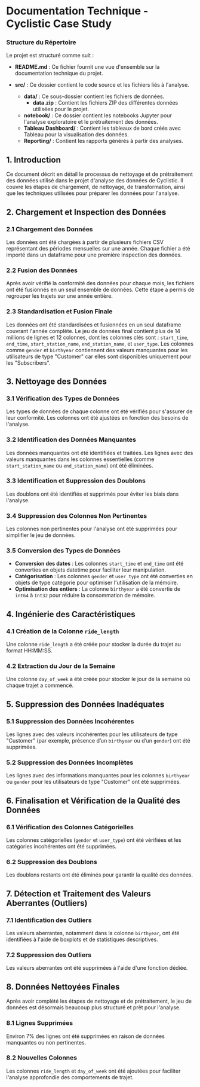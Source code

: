 # Documentation Technique - Cyclistic Case Study

### Structure du Répertoire
Le projet est structuré comme suit :

- **README.md** : Ce fichier fournit une vue d'ensemble sur la documentation technique du projet.

- **src/** : Ce dossier contient le code source et les fichiers liés à l'analyse.
  - **data/** : Ce sous-dossier contient les fichiers de données.
    - **data.zip** : Contient les fichiers ZIP des différentes données utilisées pour le projet.
  - **notebook/** : Ce dossier contient les notebooks Jupyter pour l'analyse exploratoire et le prétraitement des données.
  - **Tableau Dashboard/** : Contient les tableaux de bord créés avec Tableau pour la visualisation des données.
  - **Reporting/** : Contient les rapports générés à partir des analyses.

## 1. Introduction
Ce document décrit en détail le processus de nettoyage et de prétraitement des données utilisé dans le projet d'analyse des données de Cyclistic. Il couvre les étapes de chargement, de nettoyage, de transformation, ainsi que les techniques utilisées pour préparer les données pour l'analyse.

## 2. Chargement et Inspection des Données
### 2.1 Chargement des Données
Les données ont été chargées à partir de plusieurs fichiers CSV représentant des périodes mensuelles sur une année. Chaque fichier a été importé dans un dataframe pour une première inspection des données.

### 2.2 Fusion des Données
Après avoir vérifié la conformité des données pour chaque mois, les fichiers ont été fusionnés en un seul ensemble de données. Cette étape a permis de regrouper les trajets sur une année entière.

### 2.3 Standardisation et Fusion Finale
Les données ont été standardisées et fusionnées en un seul dataframe couvrant l'année complète. Le jeu de données final contient plus de 14 millions de lignes et 12 colonnes, dont les colonnes clés sont : `start_time`, `end_time`, `start_station_name`, `end_station_name`, et `user_type`. Les colonnes comme `gender` et `birthyear` contiennent des valeurs manquantes pour les utilisateurs de type "Customer" car elles sont disponibles uniquement pour les "Subscribers".

## 3. Nettoyage des Données
### 3.1 Vérification des Types de Données
Les types de données de chaque colonne ont été vérifiés pour s'assurer de leur conformité. Les colonnes ont été ajustées en fonction des besoins de l'analyse.

### 3.2 Identification des Données Manquantes
Les données manquantes ont été identifiées et traitées. Les lignes avec des valeurs manquantes dans les colonnes essentielles (comme `start_station_name` ou `end_station_name`) ont été éliminées.

### 3.3 Identification et Suppression des Doublons
Les doublons ont été identifiés et supprimés pour éviter les biais dans l'analyse.

### 3.4 Suppression des Colonnes Non Pertinentes
Les colonnes non pertinentes pour l'analyse ont été supprimées pour simplifier le jeu de données.

### 3.5 Conversion des Types de Données
- **Conversion des dates** : Les colonnes `start_time` et `end_time` ont été converties en objets datetime pour faciliter leur manipulation.
- **Catégorisation** : Les colonnes `gender` et `user_type` ont été converties en objets de type catégorie pour optimiser l'utilisation de la mémoire.
- **Optimisation des entiers** : La colonne `birthyear` a été convertie de `int64` à `Int32` pour réduire la consommation de mémoire.

## 4. Ingénierie des Caractéristiques
### 4.1 Création de la Colonne `ride_length`
Une colonne `ride_length` a été créée pour stocker la durée du trajet au format HH:MM:SS.

### 4.2 Extraction du Jour de la Semaine
Une colonne `day_of_week` a été créée pour stocker le jour de la semaine où chaque trajet a commencé.

## 5. Suppression des Données Inadéquates
### 5.1 Suppression des Données Incohérentes
Les lignes avec des valeurs incohérentes pour les utilisateurs de type "Customer" (par exemple, présence d’un `birthyear` ou d’un `gender`) ont été supprimées.

### 5.2 Suppression des Données Incomplètes
Les lignes avec des informations manquantes pour les colonnes `birthyear` ou `gender` pour les utilisateurs de type "Customer" ont été supprimées.

## 6. Finalisation et Vérification de la Qualité des Données
### 6.1 Vérification des Colonnes Catégorielles
Les colonnes catégorielles (`gender` et `user_type`) ont été vérifiées et les catégories incohérentes ont été supprimées.

### 6.2 Suppression des Doublons
Les doublons restants ont été éliminés pour garantir la qualité des données.

## 7. Détection et Traitement des Valeurs Aberrantes (Outliers)
### 7.1 Identification des Outliers
Les valeurs aberrantes, notamment dans la colonne `birthyear`, ont été identifiées à l'aide de boxplots et de statistiques descriptives.

### 7.2 Suppression des Outliers
Les valeurs aberrantes ont été supprimées à l'aide d'une fonction dédiée.

## 8. Données Nettoyées Finales
Après avoir complété les étapes de nettoyage et de prétraitement, le jeu de données est désormais beaucoup plus structuré et prêt pour l'analyse.

### 8.1 Lignes Supprimées
Environ 7% des lignes ont été supprimées en raison de données manquantes ou non pertinentes.

### 8.2 Nouvelles Colonnes
Les colonnes `ride_length` et `day_of_week` ont été ajoutées pour faciliter l'analyse approfondie des comportements de trajet.
